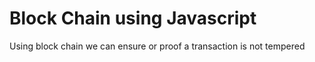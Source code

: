 # Block Chain using Javascript
Using block chain we can ensure or proof a transaction is not tempered 
